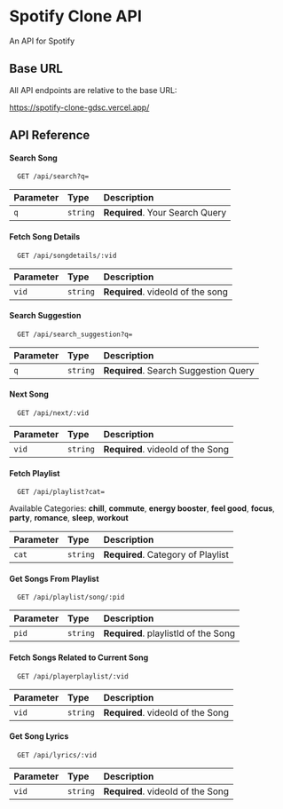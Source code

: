 
# Spotify Clone API

An API for Spotify

## Base URL

All API endpoints are relative to the base URL:

https://spotify-clone-gdsc.vercel.app/


## API Reference

#### Search Song

```http
  GET /api/search?q=
```

| Parameter | Type     | Description                |
| :-------- | :------- | :------------------------- |
| `q` | `string` | **Required**. Your Search Query |

#### Fetch Song Details

```http
  GET /api/songdetails/:vid
```

| Parameter | Type     | Description                |
| :-------- | :------- | :------------------------- |
| `vid` | `string` | **Required**. videoId of the song  |

#### Search Suggestion

```http
  GET /api/search_suggestion?q=
```

| Parameter | Type     | Description                       |
| :-------- | :------- | :-------------------------------- |
| `q`      | `string` | **Required**. Search Suggestion Query |


#### Next Song

```http
  GET /api/next/:vid
```

| Parameter | Type     | Description                       |
| :-------- | :------- | :-------------------------------- |
| `vid`      | `string` | **Required**. videoId of the Song |


#### Fetch Playlist

```http
  GET /api/playlist?cat=
```
Available Categories: **chill**, **commute**, **energy booster**, **feel good**, **focus**, **party**, **romance**, **sleep**, **workout**

| Parameter | Type     | Description                       |
| :-------- | :------- | :-------------------------------- |
| `cat`      | `string` | **Required**. Category of Playlist |


#### Get Songs From Playlist

```http
  GET /api/playlist/song/:pid
```

| Parameter | Type     | Description                       |
| :-------- | :------- | :-------------------------------- |
| `pid`      | `string` | **Required**. playlistId of the Song |


#### Fetch Songs Related to Current Song

```http
  GET /api/playerplaylist/:vid
```

| Parameter | Type     | Description                       |
| :-------- | :------- | :-------------------------------- |
| `vid`      | `string` | **Required**. videoId of the Song |


#### Get Song Lyrics

```http
  GET /api/lyrics/:vid
```

| Parameter | Type     | Description                       |
| :-------- | :------- | :-------------------------------- |
| `vid`      | `string` | **Required**. videoId of the Song |
